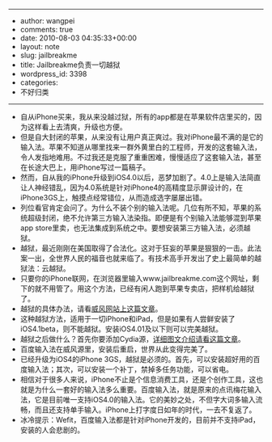 - --
- author: wangpei
- comments: true
- date: 2010-08-03 04:35:33+00:00
- layout: note
- slug: jailbreakme
- title: Jailbreakme负责一切越狱
- wordpress_id: 3398
- categories:
- 不好归类
- --
- 自从iPhone买来，我从来没越过狱，所有的app都是在苹果软件店里买的，因为这样看上去清爽，升级也方便。
- 但是自大封闭的苹果，从来没有让用户真正爽过。我对iPhone最不满的是它的输入法。苹果不知道从哪里找来一群外黄里白的工程师，开发的这套输入法，令人发指地难用。不过我还是克服了重重困难，慢慢适应了这套输入法，甚至在长途大巴上，用iPhone写过一篇稿子。
- 然而，自从我的iPhone升级到iOS4.0以后，恶梦加剧了。4.0上是输入法简直让人神经错乱，因为4.0系统是针对iPhone4的高精度显示屏设计的，在iPhone3GS上，触摸点经常错位，从而造成选字屡屡出错。
- 列位看官肯定会问了。为什么不装个别的输入法呢。几位有所不知，苹果的系统超级封闭，绝不允许第三方输入法染指。即便是有个别输入法能够混到苹果app store里卖，也无法集成到系统之中。要想安装第三方输入法，必须越狱。
- 越狱，最近刚刚在美国取得了合法化。这对于狂妄的苹果是狠狠的一击。此法案一出，全世界人民的福音也就来临了。有技术高手开发出了史上最简单的越狱法：云越狱。
- 只要你的iPhone联网，在浏览器里输入www.jailbreakme.com这个网址，剩下的就不用管了。用这个方法，已经有闲人跑到苹果专卖店，把样机给越狱了。
- 越狱的具体办法，请看[威风网站上这篇文章](http://iphone.weiphone.com/news/2010-08-02/The_perfect_escape_JailbreakMe_2.0_released_220871.shtml)。
- 这种越狱方法，适用于一切iPhone和iPad，但是如果有人尝鲜安装了iOS4.1beta，则不能越狱。安装iOS4.01及以下则可以完美越狱。
- 越狱之后做什么？首先你要添加Cydia源，[详细图文介绍请看这篇文章](http://bbs.weiphone.com/read-htm-tid-957706.html)。
- 百度输入法在威风源里，安装后重启，世界从此变得完美了。
- 已经升级为iOS4的iPhone 3GS，越狱是必须的。首先，可以安装超好用的百度输入法；其次，可以安装一个补丁，禁掉多任务功能，可以省电。
- 相信对于很多人来说，iPhone不止是个信息消费工具，还是个创作工具，这也就是为什么一套好的输入法多么重要。百度输入法，就是原来的点讯梅花输入法，它是目前唯一支持iOS4.0的输入法。它的美妙之处，不但字大词多输入流畅，而且还支持单手输入。iPhone上打字度日如年的时代，一去不复返了。
- 冰冷提示：Wefit，百度输入法都是针对iPhone开发的，目前并不支持iPad，安装的人会悲剧的。
